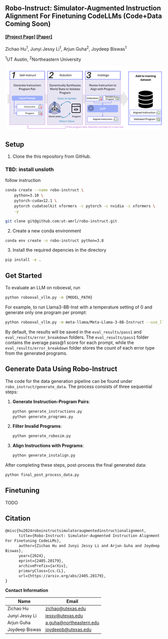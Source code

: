 

## Robo-Instruct: Simulator-Augmented Instruction Alignment For Finetuning CodeLLMs (Code+Data Coming Soon)

#### [[Project Page]](https://amrl.cs.utexas.edu/robo-instruct/) [[Paper]](https://amrl.cs.utexas.edu/robo-instruct/assets/documents/Democratizing_LLM_arvix.pdf) 



Zichao Hu<sup>1</sup>, Junyi Jessy Li<sup>1</sup>, Arjun Guha<sup>2</sup>, Joydeep Biswas<sup>1</sup>

<sup>1</sup>UT Austin, <sup>2</sup>Northeastern University

![Robo-Instruct Framework](docs/assets/images/ri_framework.png)

## Setup

1. Clone the this repository from GitHub.

### TBD: install unsloth
follow instruction
```bash
conda create --name robo-instruct \
    python=3.10 \
    pytorch-cuda=12.1 \
    pytorch cudatoolkit xformers -c pytorch -c nvidia -c xformers \
    -y
```

```bash
git clone git@github.com:ut-amrl/robo-instruct.git
```
2. Create a new conda environment
```bash
conda env create -n robo-instruct python=3.8
```
3. Install the required depencies in the directory
```bash
pip install -e .
```

## Get Started
To evaluate an LLM on roboeval, run
```bash
python roboeval_vllm.py -m {MODEL_PATH}
```
For example, to run Llama3-8B-Inst with a temperature setting of 0 and generate only one program per prompt:
```bash
python roboeval_vllm.py -m meta-llama/Meta-Llama-3-8B-Instruct --use_llama3_inst --num_completions 1 --temperature 0
```
By default, the results will be saved in the `eval_results/pass1` and `eval_results/error_breakdown` folders. The `eval_results/pass1` folder contains the average pass@1 score for each prompt, while the `eval_results/error_breakdown` folder stores the count of each error type from the generated programs.

## Generate Data Using Robo-Instruct
The code for the data generation pipeline can be found under `robo_instruct/generate_data`. The process consists of three sequential steps:

1. **Generate Instruction-Program Pairs**:
    ```bash
    python generate_instructions.py 
    python generate_programs.py
    ```

2. **Filter Invalid Programs**:
     ```bash
     python generate_robosim.py
     ```

3. **Align Instructions with Programs**:
     ```bash
     python generate_instalign.py
     ```

After completing these steps, post-process the final generated data:
```bash
python final_post_process_data.py
```

## Finetuning
TODO

## Citation
```
@misc{hu2024roboinstructsimulatoraugmentedinstructionalignment,
      title={Robo-Instruct: Simulator-Augmented Instruction Alignment For Finetuning CodeLLMs}, 
      author={Zichao Hu and Junyi Jessy Li and Arjun Guha and Joydeep Biswas},
      year={2024},
      eprint={2405.20179},
      archivePrefix={arXiv},
      primaryClass={cs.CL},
      url={https://arxiv.org/abs/2405.20179}, 
}
```

**Contact Information**

| Name             | Email                                 |
|------------------|---------------------------------------|
| Zichao Hu        | [zichao@utexas.edu](mailto:zichao@utexas.edu)        |
| Junyi Jessy Li   | [jessy@utexas.edu](mailto:jessy@utexas.edu)          |
| Arjun Guha       | [a.guha@northeastern.edu](mailto:a.guha@northeastern.edu) |
| Joydeep Biswas   | [joydeepb@utexas.edu](mailto:joydeepb@utexas.edu)    |

<!-- ### Setup
```bash
pip install -e .
```

### Preliminary Documentations
1. Part of RoboEval codes are adapted under *roboeval/*
2. Look under *robo_instruct/generate_data/* to see how data is generated
3. To evaluate an LLM, run *roboeval_vllm.py* at the root directory -->